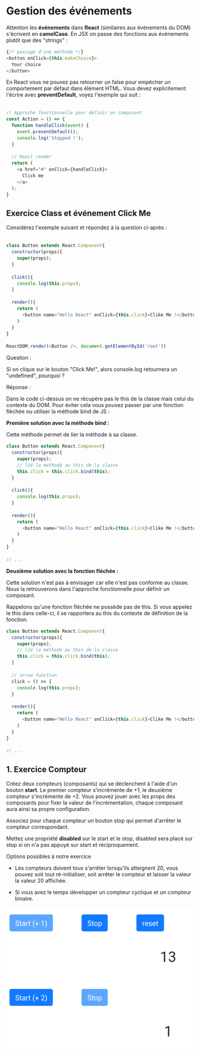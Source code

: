 # Gestion des événements

Attention les **événements** dans **React** (similaires aux événements du DOM) s'écrivent en **camelCase**. En JSX on passe des fonctions aux événements plutôt que des "strings" :

```js
{/* passage d'une méthode */}
<button onClick={this.makeChoice}>
  Your choice
</button>
```

En React vous ne pouvez pas retourner un false pour empêcher un comportement par défaut dans élément HTML. Vous devez explicitement l'écrire avec **preventDefault**, voyez l'exemple qui suit :

```js

// Approche fonctionnelle pour définir un composant
const Action = () => {
  function handleClick(event) {
    event.preventDefault();
    console.log('Stopped !');
  }

  // React render
  return (
    <a href="#" onClick={handleClick}>
      Click me
    </a>
  );
}
```

## Exercice Class et événement Click Me

Considérez l'exemple suivant et répondez à la question ci-après :

```js

class Button extends React.Component{
  constructor(props){
    super(props);
  }

  click(){
    console.log(this.props);
  }

  render(){
    return (
      <button name="Hello React" onClick={this.click}>Clike Me !</button>
    )
  }
}

ReactDOM.render(<Button />, document.getElementById('root'))

```

Question :

Si on clique sur le bouton "Click Me!", alors console.log retournera un "undefined", pourquoi ?

Réponse :

Dans le code ci-dessus on ne récupère pas le this de la classe mais celui du contexte du DOM. Pour éviter cela vous pouvez passer par une fonction flèchée ou utiliser la méthode bind de JS :

**Première solution avec la méthode bind :**

Cette méthode permet de lier la méthode à sa classe.

```js
class Button extends React.Component{
  constructor(props){
    super(props);
    // lié la méthode au this de la classe
    this.click = this.click.bind(this);
  }

  click(){
    console.log(this.props);
  }

  render(){
    return (
      <button name="Hello React" onClick={this.click}>Clike Me !</button>
    )
  }
}

// ...
```

**Deuxième solution avec la fonction fléchée :**

Cette solution n'est pas à envisager car elle n'est pas conforme au classe. Nous la retrouverons dans l'approche fonctionnelle pour définir un composant.

Rappelons qu'une fonction fléchée ne possède pas de this. Si vous appelez le this dans celle-ci, il se rapportera au this du contexte de définition de la fonction.

```js
class Button extends React.Component{
  constructor(props){
    super(props);
    // lié la méthode au this de la classe
    this.click = this.click.bind(this);
  }

  // arrow function
  click = () => {
    console.log(this.props);
  }

  render(){
    return (
      <button name="Hello React" onClick={this.click}>Clike Me !</button>
    )
  }
}

// ...
```

## 1. Exercice Compteur

Créez deux compteurs (composants) qui se déclenchent à l'aide d'un bouton **start**. Le premier compteur s'incrémente de +1, le deuxième compteur s'incrémente de +2. Vous pouvez jouer avec les props des composants pour fixer la valeur de l'incrémentation, chaque composant aura ainsi sa propre configuration.

Associez pour chaque compteur un bouton stop qui permet d'arrêter le compteur correspondant.

Mettez une propriété **disabled** sur le start et le stop, disabled sera placé sur stop si on n'a pas appuyé sur start et réciproquement.

Options possibles à notre exercice

- Les compteurs doivent tous s'arrêter lorsqu'ils atteignent 20, vous pouvez soit tout ré-initialiser, soit arrêter le compteur et laisser la valeur la valeur 20 affichée. 

- Si vous avez le temps développer un compteur cyclique et un compteur binaire.

![Counter](../images/button_counter.png)

